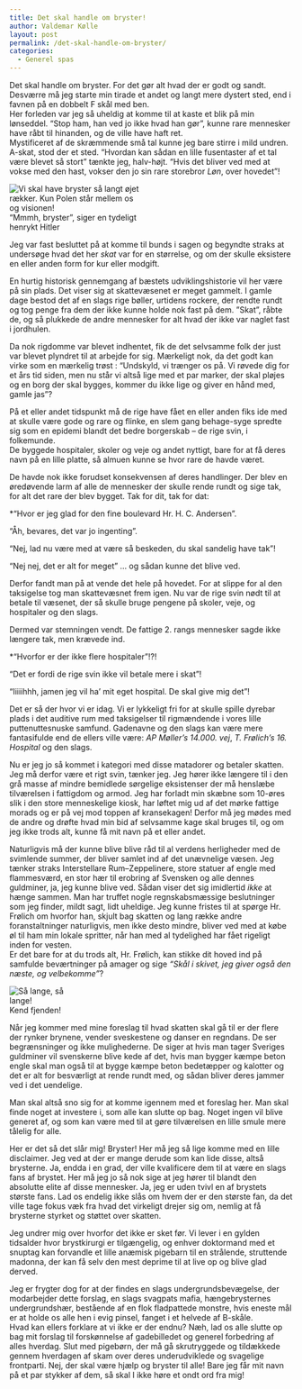 ```yaml
---
title: Det skal handle om bryster!
author: Valdemar Kølle
layout: post
permalink: /det-skal-handle-om-bryster/
categories:
  - Generel spas
---
```

Det skal handle om bryster. For det gør alt hvad der er godt og sandt. Desværre må jeg starte min tirade et andet og langt mere dystert sted, end i favnen på en dobbelt F skål med ben.  
Her forleden var jeg så uheldig at komme til at kaste et blik på min lønseddel. “Stop ham, han ved jo ikke hvad han gør”, kunne rare mennesker have råbt til hinanden, og de ville have haft ret.  
Mystificeret af de skræmmende små tal kunne jeg bare stirre i mild undren. A-skat, stod der et sted. “Hvordan kan sådan en lille fusentaster af et tal være blevet så stort” tænkte jeg, halv-højt. “Hvis det bliver ved med at vokse med den hast, vokser den jo sin rare storebror *Løn*, over hovedet”!

<div class="bitImage bitRight" style="width: 238px">
  <img src="http://www.abekat.net/wp-content/images/hitler_01.jpg" alt="Vi skal have bryster så langt øjet rækker. Kun Polen står mellem os og visionen!" /><br /> “Mmmh, bryster”, siger en tydeligt henrykt Hitler
</div>

Jeg var fast besluttet på at komme til bunds i sagen og begyndte straks at undersøge hvad det her *skat* var for en størrelse, og om der skulle eksistere en eller anden form for kur eller modgift.

En hurtig historisk gennemgang af bæstets udviklingshistorie vil her være på sin plads. Det viser sig at skattevæsenet er meget gammelt. I gamle dage bestod det af en slags rige bøller, urtidens rockere, der rendte rundt og tog penge fra dem der ikke kunne holde nok fast på dem. ”Skat”, råbte de, og så plukkede de andre mennesker for alt hvad der ikke var naglet fast i jordhulen.

Da nok rigdomme var blevet indhentet, fik de det selvsamme folk der just var blevet plyndret til at arbejde for sig. Mærkeligt nok, da det godt kan virke som en mærkelig trøst : “Undskyld, vi trænger os på. Vi røvede dig for et års tid siden, men nu står vi altså lige med et par marker, der skal pløjes og en borg der skal bygges, kommer du ikke lige og giver en hånd med, gamle jas”?

På et eller andet tidspunkt må de rige have fået en eller anden fiks ide med at skulle være gode og rare og flinke, en slem gang behage-syge spredte sig som en epidemi blandt det bedre borgerskab – de rige svin, i folkemunde.  
De byggede hospitaler, skoler og veje og andet nyttigt, bare for at få deres navn på en lille platte, så almuen kunne se hvor rare de havde været.

De havde nok ikke forudset konsekvensen af deres handlinger. Der blev en øredøvende larm af alle de mennesker der skulle rende rundt og sige tak, for alt det rare der blev bygget. Tak for dit, tak for dat: 

*“Hvor er jeg glad for den fine boulevard Hr. H. C. Andersen”.</p> 
“Åh, bevares, det var jo ingenting”.

“Nej, lad nu være med at være så beskeden, du skal sandelig have tak”!

“Nej nej, det er alt for meget”</em> … og sådan kunne det blive ved.

Derfor fandt man på at vende det hele på hovedet. For at slippe for al den taksigelse tog man skattevæsnet frem igen. Nu var de rige svin nødt til at betale til væsenet, der så skulle bruge pengene på skoler, veje, og hospitaler og den slags.

Dermed var stemningen vendt. De fattige 2. rangs mennesker sagde ikke længere tak, men krævede ind. 

*“Hvorfor er der ikke flere hospitaler”!?! </p> 
“Det er fordi de rige svin ikke vil betale mere i skat”! 

“Iiiiihhh, jamen jeg vil ha’ mit eget hospital. De skal give mig det”!</em>

Det er så der hvor vi er idag. Vi er lykkeligt fri for at skulle spille dyrebar plads i det auditive rum med taksigelser til rigmændende i vores lille puttenuttesnuske samfund. Gadenavne og den slags kan være mere fantasifulde end de ellers ville være: *AP Møller’s 14.000. vej*, *T. Frølich’s 16. Hospital* og den slags.

Nu er jeg jo så kommet i kategori med disse matadorer og betaler skatten. Jeg må derfor være et rigt svin, tænker jeg. Jeg hører ikke længere til i den grå masse af mindre bemidlede sørgelige eksistenser der må henslæbe tilværelsen i fattigdom og armod. Jeg har forladt min skæbne som 10-øres slik i den store menneskelige kiosk, har løftet mig ud af det mørke fattige morads og er på vej mod toppen af kransekagen! Derfor må jeg mødes med de andre og drøfte hvad min bid af selvsamme kage skal bruges til, og om jeg ikke trods alt, kunne få mit navn på et eller andet.

Naturligvis må der kunne blive blive råd til al verdens herligheder med de svimlende summer, der bliver samlet ind af det unævnelige væsen. Jeg tænker straks Interstellare Rum–Zeppelinere, store statuer af engle med flammesværd, en stor hær til erobring af Svensken og alle dennes guldminer, ja, jeg kunne blive ved. Sådan viser det sig imidlertid *ikke* at hænge sammen. Man har truffet nogle regnskabsmæssige beslutninger som jeg finder, mildt sagt, lidt uheldige. Jeg kunne fristes til at spørge Hr. Frølich om hvorfor han, skjult bag skatten og lang række andre foranstaltninger naturligvis, men ikke desto mindre, bliver ved med at købe øl til ham min lokale spritter, når han med al tydelighed har fået rigeligt inden for vesten.  
Er det bare for at du trods alt, Hr. Frølich, kan stikke dit hoved ind på samfulde beværtninger på amager og sige *“Skål i skivet, jeg giver også den næste, og velbekomme”*?

<div class="bitImage bitLeft" style="width: 140px">
  <img src="http://www.abekat.net/wp-content/images/bryster_01.jpg" alt="Så lange, så lange!" /><br /> Kend fjenden!
</div>

Når jeg kommer med mine foreslag til hvad skatten skal gå til er der flere der rynker brynene, vender sveskestene og danser en regndans. De ser begrænsninger og ikke mulighederne. De siger at hvis man tager Sveriges guldminer vil svenskerne blive kede af det, hvis man bygger kæmpe beton engle skal man også til at bygge kæmpe beton bedetæpper og kalotter og det er alt for besværligt at rende rundt med, og sådan bliver deres jammer ved i det uendelige.

Man skal altså sno sig for at komme igennem med et foreslag her. Man skal finde noget at investere i, som alle kan slutte op bag. Noget ingen vil blive generet af, og som kan være med til at gøre tilværelsen en lille smule mere tålelig for alle.

Her er det så det slår mig! Bryster! Her må jeg så lige komme med en lille disclaimer. Jeg ved at der er mange derude som kan lide disse, altså brysterne. Ja, endda i en grad, der ville kvalificere dem til at være en slags fans af brystet. Her må jeg jo så nok sige at jeg hører til blandt den absolutte elite af disse mennesker. Ja, jeg er uden tvivl en af brystets største fans. Lad os endelig ikke slås om hvem der er den største fan, da det ville tage fokus væk fra hvad det virkeligt drejer sig om, nemlig at få brysterne styrket og støttet over skatten.

Jeg undrer mig over hvorfor det ikke er sket før. Vi lever i en gylden tidsalder hvor brystkirurgi er tilgængelig, og enhver doktormand med et snuptag kan forvandle et lille anæmisk pigebarn til en strålende, struttende madonna, der kan få selv den mest deprime til at live op og blive glad derved.

Jeg er frygter dog for at der findes en slags undergrundsbevægelse, der modarbejder dette forslag, en slags svagpats mafia, hængebrysternes undergrundshær, bestående af en flok fladpattede monstre, hvis eneste mål er at holde os alle hen i evig pinsel, fanget i et helvede af B-skåle.  
Hvad kan ellers forklare at vi ikke er der endnu? Næh, lad os alle slutte op bag mit forslag til forskønnelse af gadebilledet og generel forbedring af alles hverdag. Slut med pigebørn, der må gå skrutryggede og tildækkede gennem hverdagen af skam over deres underudviklede og svagelige frontparti. Nej, der skal være hjælp og bryster til alle! Bare jeg får mit navn på et par stykker af dem, så skal I ikke høre et ondt ord fra mig!